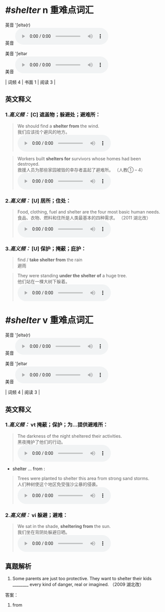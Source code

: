 # ***\#shelter*** n  重难点词汇
英音 'ʃeltə(r)  
英音
<audio src="./media/shelter-B.aac" controls="controls"></audio>

美音 'ʃeltər  
美音
<audio src="./media/shelter.aac" controls="controls"></audio>



| 词频 4 | 书面 1 | 阅读 3 |  

英文释义
---
### 1.*高义频：* **[C] 遮盖物；躲避处；避难所：**  

 > We should find a **shelter from** the wind.  
 > 我们应该找个避风的地方。    
<audio src="./media/shelter-2.aac" controls="controls"></audio>

 > Workers built **shelters for** survivors whose homes had been destroyed.  
 > 救援人员为那些家园被毁的幸存者盖起了避难所。  （人教① – 4）  
<audio src="./media/shelter-3.aac" controls="controls"></audio>

### 2.*高义频：* **[U] 居所；住处：**  

 > Food, clothing, fuel and shelter are the four most basic human needs.  
 > 食品、衣物、燃料和住所是人类最基本的四种需求。  （2011 湖北改）  
<audio src="./media/shelter-1.aac" controls="controls"></audio>

### 3.*高义频：* **[U] 保护；掩蔽；庇护：**  

 > find / **take shelter from** the rain  
 > 避雨    

 > They were standing **under the shelter of** a huge tree.  
 > 他们站在一棵大树下躲着。    
<audio src="./media/shelter-4.aac" controls="controls"></audio>


# ***\#shelter*** v  重难点词汇
英音 'ʃeltə(r)  
英音
<audio src="./media/shelter-B.aac" controls="controls"></audio>

美音 'ʃeltər  
美音
<audio src="./media/shelter.aac" controls="controls"></audio>



| 词频 4 | 阅读 3 |  

英文释义
---
### 1.*高义频：* **vt 掩蔽；保护；为...提供避难所：**  

 > The darkness of the night sheltered their activities.  
 > 黑夜掩护了他们的行动。    
<audio src="./media/shelter-5.aac" controls="controls"></audio>

- shelter ... from :

 > Trees were planted to shelter this area from strong sand storms.  
 > 人们种树使这个地区免受强沙尘暴的侵袭。    
<audio src="./media/shelter-6.aac" controls="controls"></audio>

### 2.*高义频：* **vi 躲避；避难：**  

 > We sat in the shade, **sheltering from** the sun.  
 > 我们坐在背阴处躲避日晒。    
<audio src="./media/shelter-7.aac" controls="controls"></audio>


真题解析
---
1. Some parents are just too protective. They want to shelter their kids  ________ every kind of danger, real or imagined.  （2009 湖北改）  

答案：
1. from  

